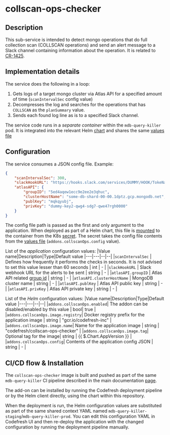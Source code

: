 # collscan-ops-checker

## Description

This sub-service is intended to detect mongo operations that do full collection scan (COLLSCAN operations) and send an alert message to a Slack channel containing information about the operation. It is related to [CR-1425](https://codefresh-io.atlassian.net/browse/CR-1425).

## Implementation details

The service does the following in a loop:
1. Gets logs of a target mongo cluster via Atlas API for a specified amount of time (`scanIntervalSec` config value)
2. Decompresses the log and searches for the operations that has `COLLSCAN` as the `planSummary` value.
3. Sends each found log line as is to a specified Slack channel.

The service code runs in a *separate container* within the `mdb-query-killer` pod. It is integrated into the relevant Helm [chart](https://github.com/codefresh-io/mdb-query-killer/tree/master/chart) and shares the same [values file](https://github.com/codefresh-io/mdb-query-killer/blob/master/chart/values.yaml)

## Configuration

The service consumes a JSON config file. Example: 

```json
{
    "scanIntervalSec": 300,
    "slackHookURL": "https://hooks.slack.com/services/DUMMY/HOOK/TokeNasdqw4623542dsfjk",
    "atlasAPI": {
        "groupID": "5ed4aqew1ecc9e2ee2e3qhuc",
        "clusterHostName": "some-db-shard-00-00.1dptz.gcp.mongodb.net",
        "publKey": "mqkqyubj",
        "privKey": "dummy-key2-qwg4-sdg7-qwe47rgh0000"
    }
}
```
The config file path is passed as the first and only argument to the application. When deployed as part of a Helm chart, this file is [mounted](https://github.com/codefresh-io/mdb-query-killer/blob/373071665d6775e7dd9570d5dd9b1191c3e8ab22/chart/templates/deployment.yaml#L53-L56) to the container from the K8s [secret](https://github.com/codefresh-io/mdb-query-killer/blob/373071665d6775e7dd9570d5dd9b1191c3e8ab22/chart/templates/secrets.yaml#L16-L17). The secret takes the config file contents from the [values file](https://github.com/codefresh-io/mdb-query-killer/blob/373071665d6775e7dd9570d5dd9b1191c3e8ab22/chart/values.yaml#L36-L46) (`addons.collscanOps.config` value).


List of the *application* configuration values:
|Value name|Description|Type|Default value
|---|---|--|--|
|`scanIntervalSec` | Defines how frequently it performs the checks in seconds. It is not advised to set this value lesser than 60 seconds | int | - |
|`slackHookURL` | Slack webhook URL for the alerts to be sent | string | - |
|`atlasAPI.groupID` | Atlas API related [group id](https://docs.atlas.mongodb.com/api/#project-id) | string | - |
|`atlasAPI.clusterHostName` | MongoDB cluster name | string | - |
|`atlasAPI.publKey` | Atlas API public key | string | - |
|`atlasAPI.privKey` | Atlas API private key | string | - |

List of the *Helm* configuration values:
|Value name|Description|Type|Default value
|---|---|--|--|
|`addons.collscanOps.enabled`| The addon can be disabled/enabled by this value | bool| true |
|`addons.collscanOps.image.registry`| Docker registry prefix for the application image | string | "gcr.io/codefresh-inc" |
|`addons.collscanOps.image.name`| Name for the application image | string | "codefresh/collscan-ops-checker" |
|`addons.collscanOps.image.tag`| Optional tag for the image| string | {{ $.Chart.AppVersion }} |
|`addons.collscanOps.config`| Contents of the application config JSON | string | - |

## CI/CD flow & Installation

The `collscan-ops-checker` image is built and pushed as part of the same `mdb-query-killer` CI pipeline described in the main documentation [page](https://github.com/codefresh-io/mdb-query-killer).

The add-on can be installed by running the Codefresh deployment pipeline or by the Helm client directly, using the chart within this repository.

When the deployment is run, the Helm configuration values are substituted as part of the same shared context YAML named `mdb-query-killer-staging`/`mdb-query-killer-prod`. You can edit this configuration YAML in Codefresh UI and then re-deploy the application with the changed configuration by running the deployment pipeline manually.